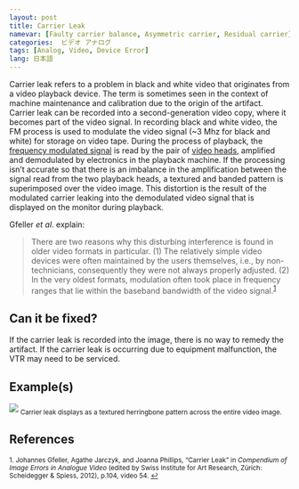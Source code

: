 ```yaml
---
layout: post
title: Carrier Leak
namevar: [Faulty carrier balance, Asymmetric carrier, Residual carrier]
categories:  ビデオ アナログ  
tags: [Analog, Video, Device Error]
lang: 日本語
---
```


Carrier leak refers to a problem in black and white video that originates from a video playback device. The term is sometimes seen in the context of machine maintenance and calibration due to the origin of the artifact.  Carrier leak can be recorded into a second-generation video copy, where it becomes part of the video signal. In recording black and white video, the FM process is used to modulate the video signal (~3 Mhz for black and white) for storage on video tape. During the process of playback, the [frequency modulated signal](http://en.wikipedia.org/wiki/Frequency_modulation) is read by the pair of [video heads](http://en.wikipedia.org/wiki/Tape_head), amplified and demodulated by electronics in the playback machine. If the processing isn’t accurate so that there is an imbalance in the amplification between the signal read from the two playback heads, a textured and banded pattern is superimposed over the video image. This distortion is the result of the modulated carrier leaking into the demodulated video signal that is displayed on the monitor during playback.

Gfeller _et al_. explain:

<blockquote>There are two reasons why this disturbing interference is found in older video formats in particular.  
(1) The relatively simple video devices were often maintained by the users themselves, i.e., by non-technicians, consequently they were not always properly adjusted.  
(2) In the very oldest formats, modulation often took place in frequency ranges that lie within the baseband bandwidth of the video signal.<sup><a href="#fn1" id="ref1">1</a></sup></blockquote>

## Can it be fixed?

If the carrier leak is recorded into the image, there is no way to remedy the artifact. If the carrier leak is occurring due to equipment malfunction, the VTR may need to be serviced.

## Example(s)

<img src="{{ site.baseurl }}/images/CarrierLeak_Flat.jpg">
<sub>Carrier leak displays as a textured herringbone pattern across the entire video image.</sub>

## References

<sup id="fn1">1. Johannes Gfeller, Agathe Jarczyk, and Joanna Phillips, “Carrier Leak” in _Compendium of Image Errors in Analogue Video_ (edited by Swiss Institute for Art Research, Zürich: Scheidegger & Spiess, 2012), p.104, video 54. <a href="#ref1" title="Jump back to footnote 1 in the text.">↩</a></sup>  
